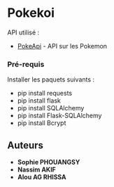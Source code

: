 # Pokekoi

API utilisé : 
* [PokeApi](https://pokeapi.co/) - API sur les Pokemon

### Pré-requis

Installer les paquets suivants :

- pip install requests
- pip install flask
- pip install SQLAlchemy
- pip install Flask-SQLAlchemy
- pip install Bcrypt


## Auteurs
* **Sophie PHOUANGSY** 
* **Nassim AKIF**
* **Alou AG RHISSA**


